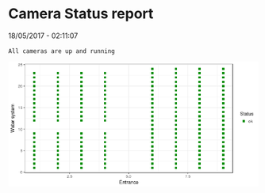 Camera Status report
================
18/05/2017 - 02:11:07

    All cameras are up and running

![](camreport_files/figure-markdown_github/unnamed-chunk-2-1.png)
